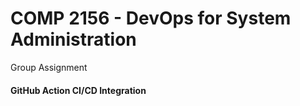 # COMP 2156 - DevOps for System Administration

Group Assignment

#### GitHub Action CI/CD Integration
